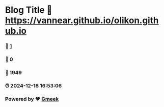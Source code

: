 # Blog Title :link: https://vannear.github.io/olikon.github.io 
### :page_facing_up: [1](https://vannear.github.io/olikon.github.io/tag.html) 
### :speech_balloon: 0 
### :hibiscus: 1949 
### :alarm_clock: 2024-12-18 16:53:06 
### Powered by :heart: [Gmeek](https://github.com/Meekdai/Gmeek)
